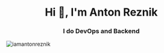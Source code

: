 <h1 align="center">Hi 👋, I'm Anton Reznik</h1>
<h3 align="center">I do DevOps and Backend</h3>

<p align="left"> <img src="https://komarev.com/ghpvc/?username=iamantonreznik&label=Profile%20views&color=0e75b6&style=flat" alt="iamantonreznik" /> </p>
